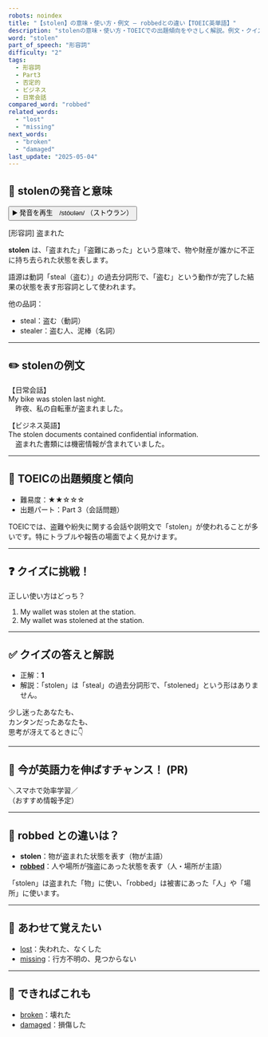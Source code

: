 ```yaml
---
robots: noindex
title: "【stolen】の意味・使い方・例文 ― robbedとの違い【TOEIC英単語】"
description: "stolenの意味・使い方・TOEICでの出題傾向をやさしく解説。例文・クイズ付きでrobbedとの違いもわかりやすく学べます。"
word: "stolen"
part_of_speech: "形容詞"
difficulty: "2"
tags:
  - 形容詞
  - Part3
  - 否定的
  - ビジネス
  - 日常会話
compared_word: "robbed"
related_words:
  - "lost"
  - "missing"
next_words:
  - "broken"
  - "damaged"
last_update: "2025-05-04"
---
```


## 🔰 stolenの発音と意味

<button class="play-audio" onclick="playTTS('stolen')">
  <span class="play-audio-main">
    ▶️ 発音を再生　/stóʊlən/
  </span>
  <span class="play-audio-sub">
    （ストウラン）
  </span>
</button>

[形容詞] 盗まれた

**stolen** は、「盗まれた」「盗難にあった」という意味で、物や財産が誰かに不正に持ち去られた状態を表します。

語源は動詞「steal（盗む）」の過去分詞形で、「盗む」という動作が完了した結果の状態を表す形容詞として使われます。

他の品詞：  
- steal：盗む（動詞）
- stealer：盗む人、泥棒（名詞）

---

## ✏️ stolenの例文

【日常会話】  
My bike was stolen last night.  
　昨夜、私の自転車が盗まれました。

【ビジネス英語】  
The stolen documents contained confidential information.  
　盗まれた書類には機密情報が含まれていました。

---

## 🎯 TOEICの出題頻度と傾向

- 難易度：★★☆☆☆
- 出題パート：Part 3（会話問題）

TOEICでは、盗難や紛失に関する会話や説明文で「stolen」が使われることが多いです。特にトラブルや報告の場面でよく見かけます。

---

## ❓ クイズに挑戦！

正しい使い方はどっち？

1. My wallet was stolen at the station.  
2. My wallet was stolened at the station.

---

## ✅ クイズの答えと解説

- 正解：**1**
- 解説：「stolen」は「steal」の過去分詞形で、「stolened」という形はありません。

少し迷ったあなたも、  
カンタンだったあなたも、  
思考が冴えてるときに👇️

---

## 🚀 今が英語力を伸ばすチャンス！ (PR)

<div class="info-center">
＼スマホで効率学習／<br>  
（おすすめ情報予定）
</div>

---

## 🤔  robbed との違いは？

- **stolen**：物が盗まれた状態を表す（物が主語）
- **[robbed](/word/robbed/)**：人や場所が強盗にあった状態を表す（人・場所が主語）

「stolen」は盗まれた「物」に使い、「robbed」は被害にあった「人」や「場所」に使います。

---

## 🧩 あわせて覚えたい

- [lost](/word/lost/)：失われた、なくした
- [missing](/word/missing/)：行方不明の、見つからない

---

## 📖 できればこれも

- [broken](/word/broken/)：壊れた
- [damaged](/word/damaged/)：損傷した

<!-- cvid: aid15_bid05 -->

